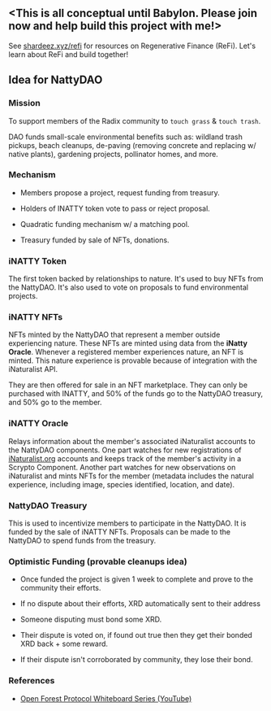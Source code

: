 ## <This is all conceptual until Babylon. Please join now and help build this project with me!>

See [shardeez.xyz/refi](https://shardeez.xyz/refi) for resources on Regenerative Finance (ReFi). Let's learn about ReFi and build together!

## Idea for NattyDAO

### Mission

To support members of the Radix community to `touch grass` & `touch trash`.

DAO funds small-scale environmental benefits such as: wildland trash pickups, beach cleanups, de-paving (removing concrete and replacing w/ native plants), gardening projects, pollinator homes, and more.

### Mechanism

- Members propose a project, request funding from treasury.
  
- Holders of INATTY token vote to pass or reject proposal.
  
- Quadratic funding mechanism w/ a matching pool.
  
- Treasury funded by sale of NFTs, donations.

### iNATTY Token

The first token backed by relationships to nature. It's used to buy NFTs from the NattyDAO. It's also used to vote on proposals to fund environmental projects.

### iNATTY NFTs

NFTs minted by the NattyDAO that represent a member outside experiencing nature. These NFTs are minted using data from the **iNatty Oracle**. Whenever a registered member experiences nature, an NFT is minted. This nature experience is provable because of integration with the iNaturalist API.

They are then offered for sale in an NFT marketplace. They can only be purchased with INATTY, and 50% of the funds go to the NattyDAO treasury, and 50% go to the member.

### iNATTY Oracle 

Relays information about the member's associated iNaturalist accounts to the NattyDAO components. One part watches for new registrations of [iNaturalist.org](https://inaturalist.org) accounts and keeps track of the member's activity in a Scrypto Component. Another part watches for new observations on iNaturalist and mints NFTs for the member (metadata includes the natural experience, including image, species identified, location, and date).

### NattyDAO Treasury

This is used to incentivize members to participate in the NattyDAO. It is funded by the sale of iNATTY NFTs. Proposals can be made to the NattyDAO to spend funds from the treasury.

### Optimistic Funding (provable cleanups idea)

- Once funded the project is given 1 week to complete and prove to the community their efforts.
  
- If no dispute about their efforts, XRD automatically sent to their address
  
- Someone disputing must bond some XRD.
  
- Their dispute is voted on, if found out true then they get their bonded XRD back + some reward.
  
- If their dispute isn't corroborated by community, they lose their bond.

### References

- [Open Forest Protocol Whiteboard Series (YouTube)](https://www.youtube.com/watch?v=ZjFT2KoUgks&list=PLWJdg32OtDLUbxcE_Qr0GTHQ0L07mikej)